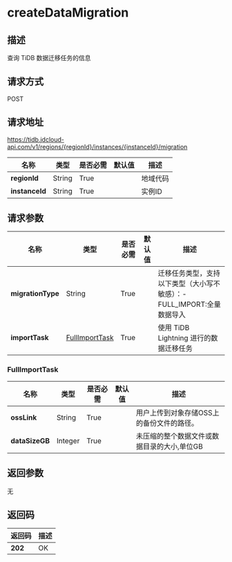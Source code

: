 # createDataMigration


## 描述
查询 TiDB 数据迁移任务的信息

## 请求方式
POST

## 请求地址
https://tidb.jdcloud-api.com/v1/regions/{regionId}/instances/{instanceId}/migration

|名称|类型|是否必需|默认值|描述|
|---|---|---|---|---|
|**regionId**|String|True| |地域代码|
|**instanceId**|String|True| |实例ID|

## 请求参数
|名称|类型|是否必需|默认值|描述|
|---|---|---|---|---|
|**migrationType**|String|True| |迁移任务类型，支持以下类型（大小写不敏感）：-FULL_IMPORT:全量数据导入|
|**importTask**|[FullImportTask](createdatamigration#fullimporttask)|True| |使用 TiDB Lightning 进行的数据迁移任务|

### <div id="fullimporttask">FullImportTask</div>
|名称|类型|是否必需|默认值|描述|
|---|---|---|---|---|
|**ossLink**|String|True| |用户上传到对象存储OSS上的备份文件的路径。|
|**dataSizeGB**|Integer|True| |未压缩的整个数据文件或数据目录的大小,单位GB|

## 返回参数
无


## 返回码
|返回码|描述|
|---|---|
|**202**|OK|
